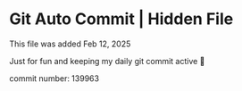 # Git Auto Commit | Hidden File

This file was added Feb 12, 2025

Just for fun and keeping my daily git commit active 🤪

commit number: 139963

